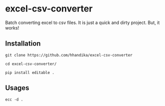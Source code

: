 # excel-csv-converter
Batch converting excel to csv files. It is just a quick and dirty project. But, it works!

## Installation

```
git clone https://github.com/hhandika/excel-csv-converter
```

```
cd excel-csv-converter/
```

```
pip install editable .
```

## Usages

```
ecc -d .
```